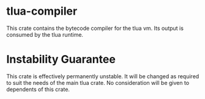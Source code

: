 # tlua-compiler
This crate contains the bytecode compiler for the tlua vm. Its output is consumed by the tlua runtime.

# Instability Guarantee
This crate is effectively permanently unstable. It will be changed as required to suit the needs of
the main tlua crate. No consideration will be given to dependents of this crate.